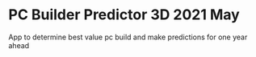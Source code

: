# PC Builder Predictor 3D 2021 May
 App to determine best value pc build and make predictions for one year ahead
